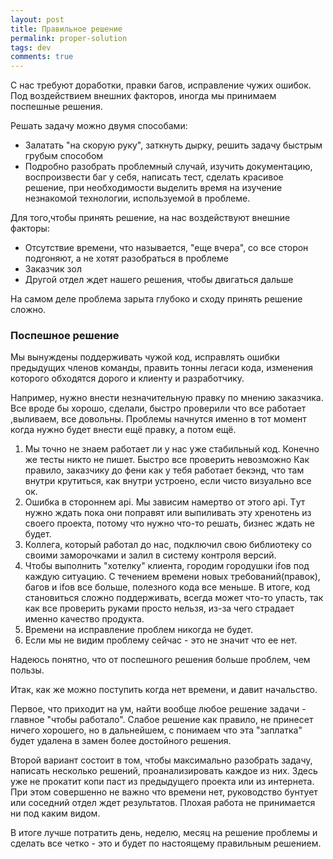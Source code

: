 ```yaml
--- 
layout: post 
title: Правильное решение
permalink: proper-solution
tags: dev
comments: true
---
```


С нас требуют доработки, правки багов, исправление чужих ошибок.
Под воздействием внешних факторов, иногда мы принимаем поспешные решения.

Решать задачу можно двумя способами:

- Залатать "на скорую руку", заткнуть дырку, решить задачу быстрым грубым способом
- Подробно разобрать проблемный случай, изучить документацию, воспроизвести баг у себя, написать тест, сделать красивое
решение, при необходимости выделить время на изучение незнакомой технологии, используемой в проблеме.

Для того,чтобы принять решение, на нас воздействуют внешние факторы:

- Отсутствие времени, что называется, "еще вчера", со все сторон подгоняют, а не хотят разобраться в проблеме
- Заказчик зол
- Другой отдел ждет нашего решения, чтобы двигаться дальше

На самом деле проблема зарыта глубоко и сходу принять решение сложно.

### Поспешное решение

Мы вынуждены поддерживать чужой код, исправлять ошибки предыдущих членов команды, 
править тонны легаси кода, изменения которого обходятся дорого и клиенту и разработчику.

Например, нужно внести незначительную правку по мнению заказчика. 
Все вроде бы хорошо, сделали, быстро проверили что все работает ,выливаем, все довольны. 
Проблемы начнутся именно в тот момент когда нужно будет внести ещё правку, а потом ещё.

1. Мы точно не знаем работает ли у нас уже стабильный код. Конечно же тесты никто не пишет. Быстро все проверить невозможно
Как правило, заказчику до фени как у тебя работает бекэнд, что там внутри крутиться, как внутри устроено, если чисто визуально все ок.
2. Ошибка в стороннем api. Мы зависим намертво от этого api. Tут нужно ждать пока они поправят или выпиливать эту хренотень из своего проекта, потому что
нужно что-то решать, бизнес ждать не будет.
3. Коллега, который работал до нас, подключил свою библиотеку со своими заморочками и залил в систему контроля версий.
4. Чтобы выполнить "хотелку" клиента, городим городушки ifов под каждую ситуацию.
С течением времени новых требований(правок), багов и ifов все больше, полезного кода все меньше. 
В итоге, код становиться сложно поддерживать, всегда может что-то упасть, так как все проверить руками просто нельзя,
из-за чего страдает именно качество продукта.
5. Времени на исправление проблем никогда не будет.
6. Если мы не видим проблему сейчас - это не значит что ее нет.

Надеюсь понятно, что от поспешного решения больше проблем, чем пользы.

Итак, как же можно поступить когда нет времени, и давит начальство.

Первое, что приходит на ум, найти вообще любое решение задачи - главное "чтобы работало". 
Слабое решение как правило, не принесет ничего хорошего, но в дальнейшем, с понимаем что эта "заплатка" будет удалена
в замен более достойного решения.

Второй вариант состоит в том, чтобы максимально разобрать задачу, написать несколько решений, проанализировать каждое из
них. Здесь уже не прокатит копи паст из предыдущего проекта или из интернета. При этом совершенно не важно что времени нет,
руководство бунтует или соседний отдел ждет результатов. Плохая работа не принимается ни под каким видом. 

В итоге лучше потратить день, неделю, месяц на решение проблемы и сделать все четко - это и будет по настоящему правильным решением.
   


 



